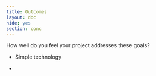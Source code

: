 ```yaml
---
title: Outcomes
layout: doc
hide: yes
section: conc
---
```


How well do you feel your project addresses these goals?

* Simple technology

*